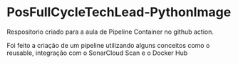 # PosFullCycleTechLead-PythonImage

Respositorio criado para a aula de Pipeline Container no github action.

Foi feito a criação de um pipeline utilizando alguns conceitos como o reusable, integração com o SonarCloud Scan e o Docker Hub
